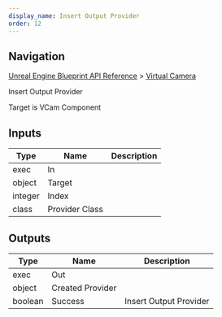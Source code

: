 ```yaml
---
display_name: Insert Output Provider
order: 12
---
```

## Navigation

[Unreal Engine Blueprint API Reference](https://dev.epicgames.com/documentation/en-us/unreal-engine/BlueprintAPI) > [Virtual Camera](https://dev.epicgames.com/documentation/en-us/unreal-engine/BlueprintAPI/VirtualCamera_1)

Insert Output Provider

Target is VCam Component

## Inputs

| Type | Name | Description |
| --- | --- | --- |
| exec | In |  |
| object | Target |  |
| integer | Index |  |
| class | Provider Class |  |

## Outputs

| Type | Name | Description |
| --- | --- | --- |
| exec | Out |  |
| object | Created Provider |  |
| boolean | Success | Insert Output Provider |
